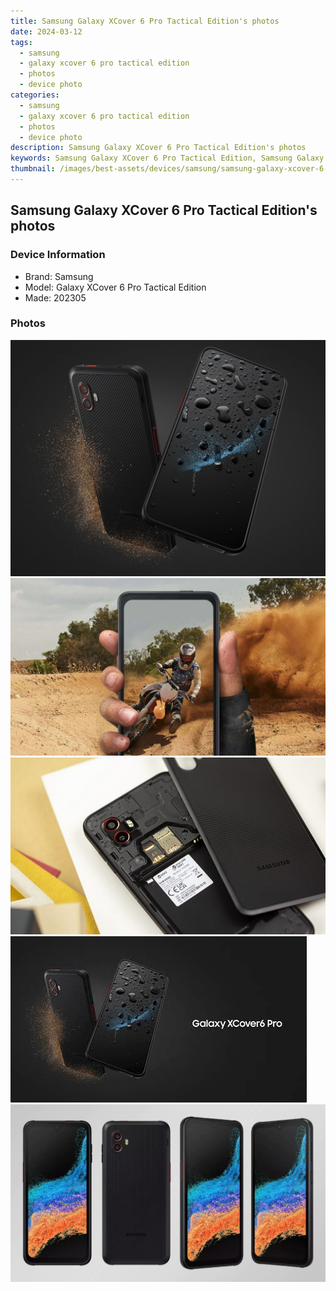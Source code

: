 ```yaml
---
title: Samsung Galaxy XCover 6 Pro Tactical Edition's photos
date: 2024-03-12
tags: 
  - samsung
  - galaxy xcover 6 pro tactical edition
  - photos
  - device photo
categories: 
  - samsung
  - galaxy xcover 6 pro tactical edition
  - photos
  - device photo
description: Samsung Galaxy XCover 6 Pro Tactical Edition's photos
keywords: Samsung Galaxy XCover 6 Pro Tactical Edition, Samsung Galaxy XCover 6 Pro Tactical Edition photos, Samsung Galaxy XCover 6 Pro Tactical Edition device photo
thumbnail: /images/best-assets/devices/samsung/samsung-galaxy-xcover-6-pro-tactical-edition/1.jpg
---
```


## Samsung Galaxy XCover 6 Pro Tactical Edition's photos

### Device Information

- Brand: Samsung
- Model: Galaxy XCover 6 Pro Tactical Edition
- Made: 202305

### Photos

![/images/best-assets/devices/samsung/samsung-galaxy-xcover-6-pro-tactical-edition/1.jpg](/images/best-assets/devices/samsung/samsung-galaxy-xcover-6-pro-tactical-edition/1.jpg)
![/images/best-assets/devices/samsung/samsung-galaxy-xcover-6-pro-tactical-edition/2.jpg](/images/best-assets/devices/samsung/samsung-galaxy-xcover-6-pro-tactical-edition/2.jpg)
![/images/best-assets/devices/samsung/samsung-galaxy-xcover-6-pro-tactical-edition/3.jpg](/images/best-assets/devices/samsung/samsung-galaxy-xcover-6-pro-tactical-edition/3.jpg)
![/images/best-assets/devices/samsung/samsung-galaxy-xcover-6-pro-tactical-edition/4.jpg](/images/best-assets/devices/samsung/samsung-galaxy-xcover-6-pro-tactical-edition/4.jpg)
![/images/best-assets/devices/samsung/samsung-galaxy-xcover-6-pro-tactical-edition/5.jpg](/images/best-assets/devices/samsung/samsung-galaxy-xcover-6-pro-tactical-edition/5.jpg)
